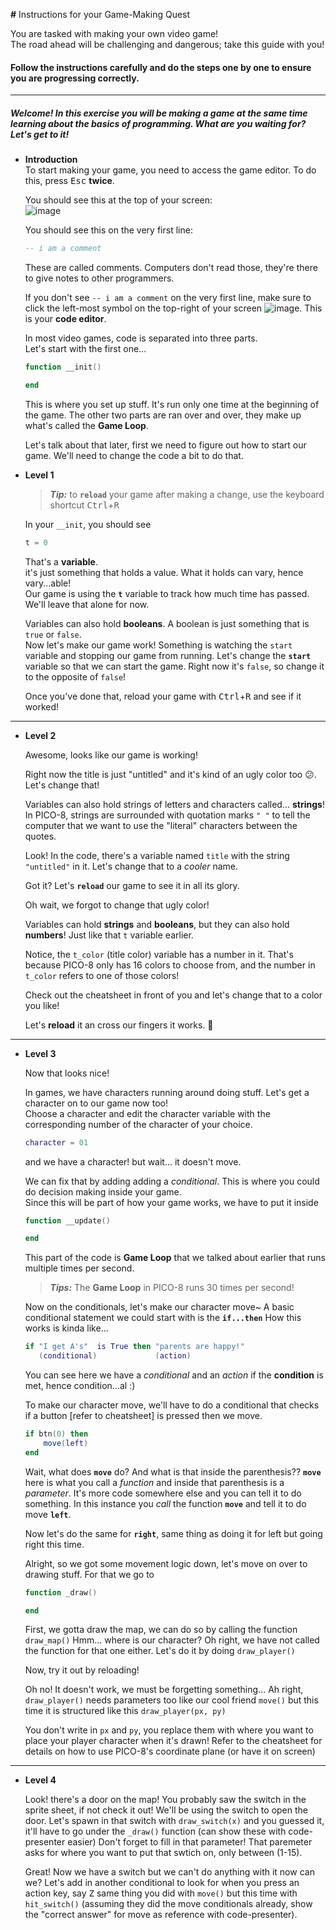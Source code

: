 __#__ Instructions for your Game-Making Quest

You are tasked with making your own video game!  
The road ahead will be challenging and dangerous; take this guide with you!

#### Follow the instructions carefully and do the steps one by one to ensure you are progressing correctly.

***

##### Welcome! In this exercise you will be making a game at the same time learning about the basics of programming. What are you waiting for? Let's get to it!

* **Introduction**  
    To start making your game, you need to access the game editor. To do this, press <kbd>Esc</kbd> **twice**.
    
    You should see this at the top of your screen:  
    ![image](https://user-images.githubusercontent.com/17536161/32310549-d306ebb2-bfde-11e7-9f03-1d329887805b.png)
    
    You should see this on the very first line:
    ```lua
    -- i am a comment
    ```
    These are called comments. Computers don't read those, they're there to give notes to other programmers.  
    
    If you don't see `-- i am a comment` on the very first line, make sure to click the left-most symbol on the top-right of your screen ![image](https://user-images.githubusercontent.com/17536161/32310648-9d782258-bfdf-11e7-9eae-495276b19fa9.png). This is your **code editor**. 

    In most video games, code is separated into three parts.  
    Let's start with the first one...
    ```lua
    function __init()

    end
    ```
    This is where you set up stuff. It's run only one time at the beginning of the game. 
    The other two parts are ran over and over, they make up what's called the **Game Loop**.  

    Let's talk about that later, first we need to figure out how to start our game. We'll need to change the code a bit to do that.

* **Level 1**  

    > **_Tip:_** to **`reload`** your game after making a change, use the keyboard shortcut <kbd>Ctrl</kbd>+<kbd>R</kbd>  
    
    In your `__init`, you should see
    ```lua
    t = 0
    ```
    That's a **variable**.  
    it's just something that holds a value. What it holds can vary, hence vary...able!  
    Our game is using the **`t`** variable to track how much time has passed. We'll leave that alone for now.

    Variables can also hold **booleans**. A boolean is just something that is `true` or `false`.  
    Now let's make our game work! Something is watching the `start` variable and stopping our game from running. Let's change the **`start`** variable so that we can start the game. Right now it's `false`, so change it to the opposite of `false`!

    Once you've done that, reload your game with <kbd>Ctrl</kbd>+<kbd>R</kbd> and see if it worked!
    
***  

* **Level 2**  

    Awesome, looks like our game is working!  
    
    Right now the title is just "untitled" and it's kind of an ugly color too 😕. Let's change that!  
    
    Variables can also hold strings of letters and characters called... **strings**! In PICO-8, strings are surrounded with quotation marks `" "` to tell the computer that we want to use the "literal" characters between the quotes.  
    
    Look! In the code, there's a variable named `title` with the string `"untitled"` in it. Let's change that to a *cooler* name.
    
    Got it? Let's **`reload`** our game to see it in all its glory.

    Oh wait, we forgot to change that ugly color!
    
    Variables can hold **strings** and **booleans**, but they can also hold **numbers**! Just like that `t` variable earlier.
    
    Notice, the `t_color` (title color) variable has a number in it. That's because PICO-8 only has 16 colors to choose from, and the number in `t_color` refers to one of those colors!

    Check out the cheatsheet in front of you and let's change that to a color you like!
    
    Let's **reload** it an cross our fingers it works. 🤞

***  

* **Level 3**  

    Now that looks nice! 
    
    In games, we have characters running around doing stuff. Let's get a character on to our game now too!  
    Choose a character and edit the character variable with the corresponding number of the character of your choice.
    ```lua
    character = 01 
    ```
    and we have a character! but wait... it doesn't move.  

    We can fix that by adding adding a *conditional*. This is where you could do decision making inside your game.  
    Since this will be part of how your game works, we have to put it inside 
    ```lua
    function __update()

    end
    ```
    This part of the code is **Game Loop** that we talked about earlier that runs multiple times per second.
    > **_Tips:_** The **Game Loop** in PICO-8 runs 30 times per second!  
    
    Now on the conditionals, let's make our character move~
    A basic conditional statement we could start with is the **`if...then`**
    How this works is kinda like...
    ```lua
    if "I get A's"  is True then "parents are happy!"
       (conditional)             (action)
    ```
    You can see here we have a _conditional_ and an _action_ if the **condition** is met, hence condition...al :)  

    To make our character move, we'll have to do a conditional that checks if a button [refer to cheatsheet] is pressed then we move.
    ```lua
    if btn(0) then
        move(left)
    end
    ```
    Wait, what does **`move`** do? And what is that inside the parenthesis??
    **`move`** here is what you call a *function* and inside that parenthesis is a *parameter*. It's more code somewhere else and you can tell it to do something. In this instance you *call* the function **`move`** and tell it to do move **`left`**. 
    
    Now let's do the same for **`right`**, same thing as doing it for left but going right this time.

    Alright, so we got some movement logic down, let's move on over to drawing stuff. For that we go to 
    ```lua
    function _draw()

    end
    ```

    First, we gotta draw the map, we can do so by calling the function `draw_map()`
    Hmm... where is our character? Oh right, we have not called the function for that one either. Let's do it by doing `draw_player()`

    Now, try it out by reloading!

    Oh no! It doesn't work, we must be forgetting something...
    Ah right, `draw_player()` needs parameters too like our cool friend `move()` but this time it is structured like this `draw_player(px, py)`  

    You don't write in `px` and `py`, you replace them with where you want to place your player character when it's drawn! Refer to the cheatsheet for details on how to use PICO-8's coordinate plane (or have it on screen)

***  

* **Level 4**  

    Look! there's a door on the map!
    You probably saw the switch in the sprite sheet, if not check it out!
    We'll be using the switch to open the door. Let's spawn in that switch with `draw_switch(x)` and you guessed it, it'll have to go under the `_draw()` function (can show these with code-presenter easier)
    Don't forget to fill in that parameter! That paremeter asks for where you want to put that swtich on, only between (1-15).

    Great! Now we have a switch but we can't do anything with it now can we? Let's add in another conditional to look for when you press an action key, say <kbd>Z</kbd> same thing you did with `move()` but this time with `hit_switch()` (assuming they did the move conditionals already, show the "correct answer" for move as reference with code-presenter).
